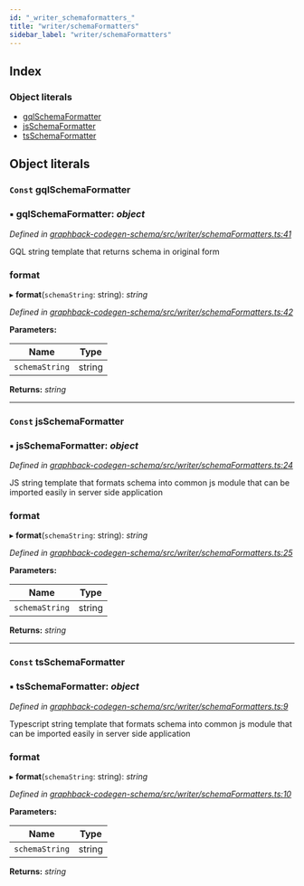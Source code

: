 ```yaml
---
id: "_writer_schemaformatters_"
title: "writer/schemaFormatters"
sidebar_label: "writer/schemaFormatters"
---
```


## Index

### Object literals

* [gqlSchemaFormatter](_writer_schemaformatters_.md#const-gqlschemaformatter)
* [jsSchemaFormatter](_writer_schemaformatters_.md#const-jsschemaformatter)
* [tsSchemaFormatter](_writer_schemaformatters_.md#const-tsschemaformatter)

## Object literals

### `Const` gqlSchemaFormatter

### ▪ **gqlSchemaFormatter**: *object*

*Defined in [graphback-codegen-schema/src/writer/schemaFormatters.ts:41](https://github.com/aerogear/graphback/blob/b39280e7/packages/graphback-codegen-schema/src/writer/schemaFormatters.ts#L41)*

GQL string template that returns schema in original form

###  format

▸ **format**(`schemaString`: string): *string*

*Defined in [graphback-codegen-schema/src/writer/schemaFormatters.ts:42](https://github.com/aerogear/graphback/blob/b39280e7/packages/graphback-codegen-schema/src/writer/schemaFormatters.ts#L42)*

**Parameters:**

Name | Type |
------ | ------ |
`schemaString` | string |

**Returns:** *string*

___

### `Const` jsSchemaFormatter

### ▪ **jsSchemaFormatter**: *object*

*Defined in [graphback-codegen-schema/src/writer/schemaFormatters.ts:24](https://github.com/aerogear/graphback/blob/b39280e7/packages/graphback-codegen-schema/src/writer/schemaFormatters.ts#L24)*

JS string template that formats schema into common js module that can be imported
easily in server side application

###  format

▸ **format**(`schemaString`: string): *string*

*Defined in [graphback-codegen-schema/src/writer/schemaFormatters.ts:25](https://github.com/aerogear/graphback/blob/b39280e7/packages/graphback-codegen-schema/src/writer/schemaFormatters.ts#L25)*

**Parameters:**

Name | Type |
------ | ------ |
`schemaString` | string |

**Returns:** *string*

___

### `Const` tsSchemaFormatter

### ▪ **tsSchemaFormatter**: *object*

*Defined in [graphback-codegen-schema/src/writer/schemaFormatters.ts:9](https://github.com/aerogear/graphback/blob/b39280e7/packages/graphback-codegen-schema/src/writer/schemaFormatters.ts#L9)*

Typescript string template that formats schema into common js module that can be imported
easily in server side application

###  format

▸ **format**(`schemaString`: string): *string*

*Defined in [graphback-codegen-schema/src/writer/schemaFormatters.ts:10](https://github.com/aerogear/graphback/blob/b39280e7/packages/graphback-codegen-schema/src/writer/schemaFormatters.ts#L10)*

**Parameters:**

Name | Type |
------ | ------ |
`schemaString` | string |

**Returns:** *string*
